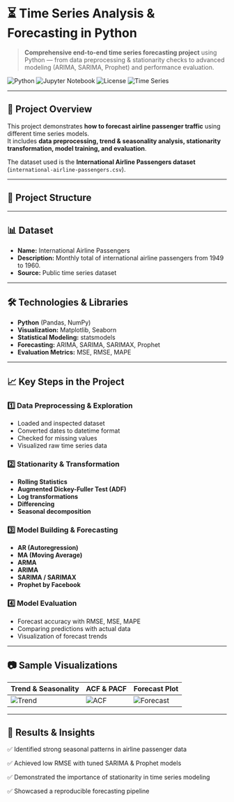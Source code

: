 # ⏳ Time Series Analysis & Forecasting in Python

> **Comprehensive end-to-end time series forecasting project** using Python — from data preprocessing & stationarity checks to advanced modeling (ARIMA, SARIMA, Prophet) and performance evaluation.

![Python](https://img.shields.io/badge/Python-3.9-blue)
![Jupyter Notebook](https://img.shields.io/badge/Notebook-Jupyter-orange)
![License](https://img.shields.io/badge/License-MIT-green)
![Time Series](https://img.shields.io/badge/Domain-Time%20Series%20Forecasting-red)

---

## 📌 Project Overview
This project demonstrates **how to forecast airline passenger traffic** using different time series models.  
It includes **data preprocessing, trend & seasonality analysis, stationarity transformation, model training, and evaluation**.

The dataset used is the **International Airline Passengers dataset** (`international-airline-passengers.csv`).

---

## 📂 Project Structure


---

## 📊 Dataset
- **Name:** International Airline Passengers
- **Description:** Monthly total of international airline passengers from 1949 to 1960.
- **Source:** Public time series dataset

---

## 🛠️ Technologies & Libraries
- **Python** (Pandas, NumPy)
- **Visualization:** Matplotlib, Seaborn
- **Statistical Modeling:** statsmodels
- **Forecasting:** ARIMA, SARIMA, SARIMAX, Prophet
- **Evaluation Metrics:** MSE, RMSE, MAPE

---

## 📈 Key Steps in the Project

### 1️⃣ Data Preprocessing & Exploration
- Loaded and inspected dataset
- Converted dates to datetime format
- Checked for missing values
- Visualized raw time series data

### 2️⃣ Stationarity & Transformation
- **Rolling Statistics**
- **Augmented Dickey-Fuller Test (ADF)**
- **Log transformations**
- **Differencing**
- **Seasonal decomposition**

### 3️⃣ Model Building & Forecasting
- **AR (Autoregression)**
- **MA (Moving Average)**
- **ARMA**
- **ARIMA**
- **SARIMA / SARIMAX**
- **Prophet by Facebook**

### 4️⃣ Model Evaluation
- Forecast accuracy with RMSE, MSE, MAPE
- Comparing predictions with actual data
- Visualization of forecast trends

---

## 📷 Sample Visualizations
| Trend & Seasonality | ACF & PACF | Forecast Plot |
|---------------------|-----------|--------------|
| ![Trend](https://via.placeholder.com/250x150.png?text=Trend+Plot) | ![ACF](https://via.placeholder.com/250x150.png?text=ACF+PACF) | ![Forecast](https://via.placeholder.com/250x150.png?text=Forecast) |

---

## 📌 Results & Insights

✅ Identified strong seasonal patterns in airline passenger data

✅ Achieved low RMSE with tuned SARIMA & Prophet models

✅ Demonstrated the importance of stationarity in time series modeling

✅ Showcased a reproducible forecasting pipeline
